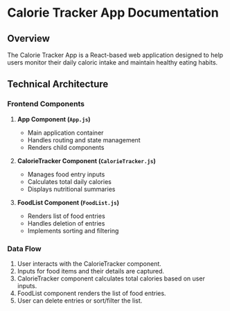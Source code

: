 # Calorie Tracker App Documentation

## Overview
The Calorie Tracker App is a React-based web application designed to help users monitor their daily caloric intake and maintain healthy eating habits.

## Technical Architecture

### Frontend Components
1. **App Component (`App.js`)**
   - Main application container
   - Handles routing and state management
   - Renders child components

2. **CalorieTracker Component (`CalorieTracker.js`)**
   - Manages food entry inputs
   - Calculates total daily calories
   - Displays nutritional summaries

3. **FoodList Component (`FoodList.js`)**
   - Renders list of food entries
   - Handles deletion of entries
   - Implements sorting and filtering

### Data Flow

1. User interacts with the CalorieTracker component.
2. Inputs for food items and their details are captured.
3. CalorieTracker component calculates total calories based on user inputs.
4. FoodList component renders the list of food entries.
5. User can delete entries or sort/filter the list.
